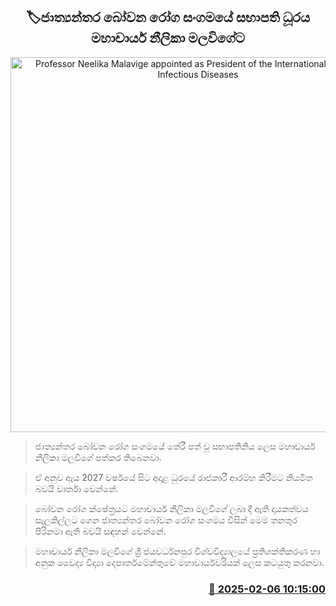<p align='center'><b><h2 align='center' title='Professor Neelika Malavige appointed as President of the International Society of Infectious Diseases'>🏷ජාත්‍යන්තර බෝවන රෝග සංගමයේ සභාපති ධූරය මහාචාර්ය නීලිකා මලවිගේට</h2></b></p>
<p align='center'><img src='https://helakuru.sgp1.cdn.digitaloceanspaces.com/esana/images/lib/nilika-malawige-archived.png' width='600' alt='Professor Neelika Malavige appointed as President of the International Society of Infectious Diseases'></p>

> ජාත්‍යන්තර බෝවන රෝග සංගමයේ තේරී පත් වූ සභාපතිනිය ලෙස මහාචාර්ය නීලිකා මලවිගේ පත්කර තිබෙනවා.

> ඒ අනුව ඇය 2027 වර්ෂයේ සිට අදාළ ධුරයේ රාජකාරී ආරම්භ කිරීමට නියමිත බවයි වාර්තා වෙන්නේ.

> බෝවන රෝග ක්ෂේත්‍රයට මහාචාර්ය නීලිකා මලවිගේ ලබා දී ඇති දායකත්වය සැලකිල්ලට ගෙන ජාත්‍යන්තර බෝවන රෝග සංගමය විසින් මෙම තනතුර පිරිනමා ඇති බවයි සඳහන් වෙන්නේ.

> මහාචාර්ය නීලිකා මලවිගේ ශ්‍රී ජයවර්ධනපුර විශ්වවිද්‍යාලයේ ප්‍රතිශක්තිකරණ හා අනුක වෛද්‍ය විද්‍යා දෙපාර්තමේන්තුවේ මහාචාර්යවරියක් ලෙස කටයුතු කරනවා.



<h3 align='right'><a href='https://www.helakuru.lk/esana/p/107212/'>📅 2025-02-06 10:15:00</a></h3>
